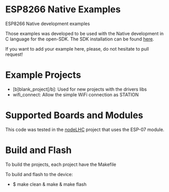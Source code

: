 # ESP8266 Native Examples
ESP8266 Native development examples

Those examples was developed to be used with the Native development in C language for the open-SDK.
The SDK installation can be found [here](https://github.com/pfalcon/esp-open-sdk).

If you want to add your example here, please, do not hesitate to pull request!

Example Projects
================

* [b]blank_project[/b]: Used for new projects with the drivers libs
* wifi_connect: Allow the simple WiFi connection as STATION

Supported Boards and Modules
================

This code was tested in the [nodeLHC](https://hackaday.io/project/7763-nodelhc-esp8266-development-board) project that uses the ESP-07 module.

Build and Flash
================

To build the projects, each project have the Makefile

To build and flash to the device:

* $ make clean & make & make flash
